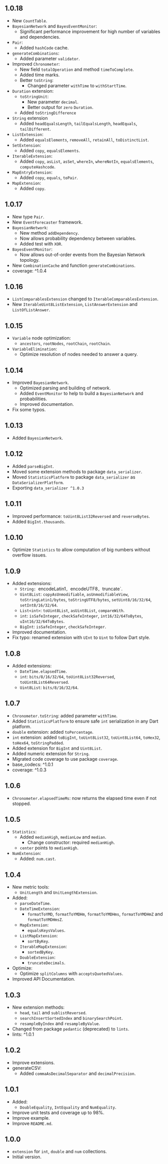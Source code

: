 ## 1.0.18

- New `CountTable`.
- `BayesianNetwork` and `BayesEventMonitor`:
  - Significant performance improvement for high number of variables and dependencies.
- `Pair`:
  - Added `hashCode` cache.
- `generateCombinations`:
  - Added parameter `validator`.
- Improved `Chronometer`:
  - New field `totalOperation` and method `timeToComplete`.
  - Added time marks.
  - Better `toString`:
    - Changed parameter `withTime` to `withStartTime`.
- `Duration` extension:
  - `toStringUnit`:
    - New parameter `decimal`.
    - Better output for `zero` `Duration`.
  - Added `toStringDifference`
- `String` extension
  - Added `headEqualsLength`, `tailEqualsLength`, `headEquals`, `tailDifferent`.
- `ListExtension`:
  - Added `equalsElements`, `removeAll`, `retainAll`, `toDistinctList`.
- `SetExtension`:
  - Added `copy`, `equalsElements`.
- `IterableExtension`:
  - Added `copy`, `asList`, `asSet`, `whereIn`, `whereNotIn`, `equalsElements`, `computeHashcode`.
- `MapEntryExtension`:
  - Added `copy`, `equals`, `toPair`.
- `MapExtension`:
  - Added `copy`.

## 1.0.17

- New type `Pair`.
- New `EventForecaster` framework.
- `BayesianNetwork`:
  - New method `addDependency`.
  - Now allows probability dependency between variables.
  - Added test with `XOR`.
- `BayesEventMonitor`:
  - Now allows out-of-order events from the Bayesian Network topology.
- New `CombinationCache` and function `generateCombinations`.
- coverage: ^1.0.4

## 1.0.16

- `ListComparablesExtension` changed to `IterableComparablesExtension`.
- New `IterableUint8ListExtension`, `ListAnswerExtension` and `ListOfListAnswer`.

## 1.0.15

- `Variable` node optimization:
  - `ancestors`, `rootNodes`, `rootChain`, `rootChain`.
- `VariableElimination`: 
  - Optimize resolution of nodes needed to answer a query.

## 1.0.14

- Improved `BayesianNetwork`.
  - Optimized parsing and building of network.
  - Added `EventMonitor` to help to build a `BayesianNetwork` and probabilities.
  - Improved documentation.
- Fix some typos.

## 1.0.13

- Added `BayesianNetwork`.

## 1.0.12

- Added `parseBigInt`.
- Moved some extension methods to package `data_serializer`.
- Moved `StatisticsPlatform` to package `data_serializer` as `DataSerializerPlatform`.
- Exporting `data_serializer ^1.0.3`

## 1.0.11

- Improved performance: `toUint8List32Reversed` and `reverseBytes`.
- Added `BigInt.thousands`.

## 1.0.10

- Optimize `Statistics` to allow computation of big numbers without overflow issues.

## 1.0.9

- Added extensions:
  - `String: `encodeLatin1`, `encodeUTF8`, `truncate`.
  - `Uint8List`: `copyAsUnmodifiable`, `asUnmodifiableView`, `toStringLatin1/bytes`, `toStringUTF8/bytes`,
     `setUint8/16/32/64`, `setInt8/16/32/64`.
  - `List<int>`: `toUint8List`, `asUint8List`, `compareWith`.
  - `int`: `isSafeInteger`, `checkSafeInteger`, `int16/32/64ToBytes`, `uInt16/32/64ToBytes`.
  - `BigInt`: `isSafeInteger`, `checkSafeInteger`.
- Improved documentation.
- Fix typo: renamed extension with `UInt` to `Uint` to follow Dart style.

## 1.0.8

- Added extensions:
  - `DateTime.elapsedTime`.
  - `int`: `bits/8/16/32/64`, `toUint8List32Reversed`, `toUint8List64Reversed`.
  - `Uint8List`: `bits/8/16/32/64`.

## 1.0.7

- `Chronometer.toString`: added parameter `withTime`.
- Added `StatisticsPlatform` to ensure safe `int` serialization in any Dart platform.
- `double` extension: added `toPercentage`.
- `int` extension: added `toBigInt`, `toUint8List32`, `toUint8List64`, `toHex32`, `toHex64`, `toStringPadded`.
- Added extension for `BigInt` and `Uint8List`.
- Added numeric extension for `String`.
- Migrated code coverage to use package `coverage`.
- base_codecs: ^1.0.1
- coverage: ^1.0.3

## 1.0.6

- `Chronometer.elapsedTimeMs`: now returns the elapsed time even if not stopped.

## 1.0.5

- `Statistics`:
  - Added `medianHigh`, `medianLow` and `median`.
    - Change constructor: required `medianHigh`.
  - `center` points to `medianHigh`.
- `NumExtension`:
  - Added: `num.cast`.

## 1.0.4

- New metric tools:
  - `UnitLength` and `UnitLengthExtension`.
- Added:
  - `parseDateTime`.
  - `DateTimeExtension`:
    - `formatToYMD`, `formatToYMDHm`, `formatToYMDHms`, `formatToYMDHmZ` and `formatToYMDHmsZ`.
  - `MapExtension`:
    - `equalsKeysValues`.
  - `ListMapExtension`:
    - `sortByKey`.
  - `IterableMapExtension`:
    - `sortedByKey`.
  - `DoubleExtension`:
    - `truncateDecimals`.
- Optimize:
  - Optimize `splitColumns` with `acceptsQuotedValues`.
- Improved API Documentation.

## 1.0.3

- New extension methods:
  - `head`, `tail` and `sublistReversed`.
  - `searchInsertSortedIndex` and `binarySearchPoint`.
  - `resampleByIndex` and `resampleByValue`.
- Changed from package `pedantic` (deprecated) to `lints`.
- lints: ^1.0.1

## 1.0.2

- Improve extensions.
- generateCSV:
  - Added `commaAsDecimalSeparator` and `decimalPrecision`.

## 1.0.1

- Added:
  - `DoubleEquality`, `IntEquality` and `NumEquality`.
- Improve unit tests and coverage up to 98%.
- Improve example.
- Improve `README.md`.

## 1.0.0

- `extension` for `int`, `double` and `num` collections.
- Initial version.
